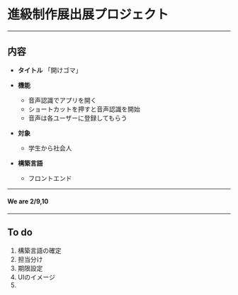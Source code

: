 # 進級制作展出展プロジェクト
***

## 内容
- **タイトル**
    「開けゴマ」
- **機能**
    - 音声認識でアプリを開く
    - ショートカットを押すと音声認識を開始
    - 音声は各ユーザーに登録してもらう
- **対象**
    - 学生から社会人

- **構築言語**
    - フロントエンド
    

***
#### We are 2/9,10

***

## To do
1. 構築言語の確定
2. 担当分け
3. 期限設定
4. UIのイメージ
5. 